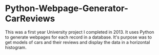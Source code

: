# Python-Webpage-Generator-CarReviews
This was a first year University project I completed in 2013. It uses Python to generate webpages for each record in a database. It's purpose was to get models of cars and their reviews and display the data in a horizontal histogram.